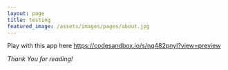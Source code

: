 ```yaml
---
layout: page
title: testing
featured_image: /assets/images/pages/about.jpg
---
```


Play with this app here
https://codesandbox.io/s/nq482pnyl?view=preview

*Thank You for reading!*

